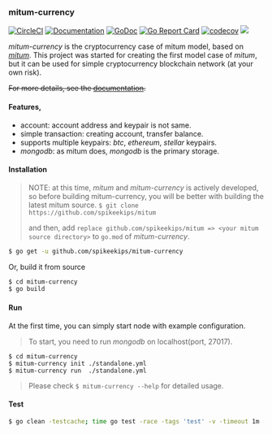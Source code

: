 ### mitum-currency

[![CircleCI](https://img.shields.io/circleci/project/github/spikeekips/mitum-currency/master.svg?style=flat-square&logo=circleci&label=circleci&cacheSeconds=60)](https://circleci.com/gh/spikeekips/mitum-currency/tree/master)
[![Documentation](https://readthedocs.org/projects/mitum-currency-doc/badge/?version=master)](https://mitum-currency-doc.readthedocs.io/en/latest/?badge=master)
[![GoDoc](https://godoc.org/github.com/golang/gddo?status.svg)](https://pkg.go.dev/github.com/spikeekips/mitum-currency?tab=overview)
[![Go Report Card](https://goreportcard.com/badge/github.com/spikeekips/mitum-currency)](https://goreportcard.com/report/github.com/spikeekips/mitum-currency)
[![codecov](https://codecov.io/gh/spikeekips/mitum-currency/branch/master/graph/badge.svg)](https://codecov.io/gh/spikeekips/mitum-currency)
[![](https://tokei.rs/b1/github/spikeekips/mitum-currency?category=lines)](https://github.com/spikeekips/mitum-currency)

*mitum-currency* is the cryptocurrency case of mitum model, based on
[*mitum*](https://github.com/spikeekips/mitum). This project was started for
creating the first model case of *mitum*, but it can be used for simple
cryptocurrency blockchain network (at your own risk).

~~For more details, see the [documentation](https://mitum-currency-doc.readthedocs.io/en/latest/?badge=master).~~

#### Features,

* account: account address and keypair is not same.
* simple transaction: creating account, transfer balance.
* supports multiple keypairs: *btc*, *ethereum*, *stellar* keypairs.
* *mongodb*: as mitum does, *mongodb* is the primary storage.

#### Installation

> NOTE: at this time, *mitum* and *mitum-currency* is actively developed, so
before building mitum-currency, you will be better with building the latest
mitum source. 
> `$ git clone https://github.com/spikeekips/mitum`
>
> and then, add `replace github.com/spikeekips/mitum => <your mitum source directory>` to `go.mod` of *mitum-currency*.

```sh
$ go get -u github.com/spikeekips/mitum-currency
```

Or, build it from source
```sh
$ cd mitum-currency
$ go build
```

#### Run

At the first time, you can simply start node with example configuration.

> To start, you need to run *mongodb* on localhost(port, 27017).

```
$ cd mitum-currency
$ mitum-currency init ./standalone.yml
$ mitum-currency run  ./standalone.yml
```

> Please check `$ mitum-currency --help` for detailed usage.

#### Test

```sh
$ go clean -testcache; time go test -race -tags 'test' -v -timeout 1m ./... -run .
```

